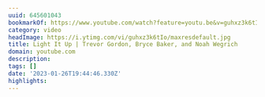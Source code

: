 ```yaml
---
uuid: 645601043
bookmarkOf: https://www.youtube.com/watch?feature=youtu.be&v=guhxz3k6tIo&app=desktop
category: video
headImage: https://i.ytimg.com/vi/guhxz3k6tIo/maxresdefault.jpg
title: Light It Up | Trevor Gordon, Bryce Baker, and Noah Wegrich
domain: youtube.com
description: 
tags: []
date: '2023-01-26T19:44:46.330Z'
highlights: 
---
```



